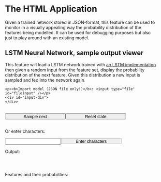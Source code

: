 # The HTML Application

Given a trained network stored in JSON-format, this feature can be used to 
monitor in a visually appealing way the probability distribution of the features being modelled. 
It can be used for debugging purposes but also just to play around with an existing model.

<!DOCTYPE html>
<html>
<!--<script type="text/javascript" src="weights.js"></script>-->
<link href="https://fonts.googleapis.com/css?family=Raleway" rel="stylesheet">
<link href="https://fonts.googleapis.com/css?family=Open+Sans" rel="stylesheet">
<style>


body {
	font-family: 'Open Sans', sans-serif;
	background-color: #fefefe;
}


input {
	border-radius: 10px;
}


button {
	width: 200px;
	height: 60px;
	border-radius: 30px;
 	font-size: 30px;
}

input.slider {

	width: 400px;

}

div.error-header {
	background-color: #ff0000;
	width: 100%;
	height: 20px;
	border-radius: 5px;
	color: white;
}

div.positive-header {
	background-color: #00ff00;
	width: 100%;
	height: 20px;
	border-radius: 5px;
	color: white;
}

div.progress {
	height: 20px;
    margin-bottom: 20px;
    overflow: hidden;
    background-color: #f5f5f5;
    border-radius: 4px;
    -webkit-box-shadow: inset 0 1px 2px rgba(0,0,0,.1);
    box-shadow: inset 0 1px 2px rgba(0,0,0,.1);
	box-sizing: border-box;
}

div.progress-bar {
	float: left;
    height: 100%;
    font-size: 12px;
    line-height: 20px;
    color: #fff;
    text-align: center;
    background-color: #337ab7;
    -webkit-box-shadow: inset 0 -1px 0 rgba(0,0,0,.15);
    box-shadow: inset 0 -1px 0 rgba(0,0,0,.15);
    -webkit-transition: width .6s ease;
    -o-transition: width .6s ease;
    transition: width .6s ease;
    opacity: 0.5;
    width: 0%;
}

div.reference-bar {
	float: left;
    height: 20px;
    left: 0%;
    font-size: 12px;
    line-height: 20px;
    color: #f00;
    text-align: center;
    background-color: #ff0000;
    -webkit-box-shadow: inset 0 -1px 0 rgba(0,0,0,.15);
    box-shadow: inset 0 -1px 0 rgba(0,0,0,.15);
    -webkit-transition: width .6s ease;
    -o-transition: width .6s ease;
    transition: width .6s ease;
    width: 1%;
    position: absolute;
}

input {
	width: 200px;
}

</style>
<script type="text/javascript">
function floatinput(charcode) {
	return (charcode >= 48 && charcode <= 57) || charcode == 45 || charcode == 46 || charcode == 0
}
</script>
<head>
<title>LSTM Neural Network</title>
</head>
<body>
<div class="error-header" id="error-h" style="display:none;">
	<center id="error-msg">
	</center>
</div>
<div class="positive-header" id="positive-h" style="display:none;">
	<center id="positive-msg">
	</center>
</div>
	<h2 id="h2-descriptor">LSTM Neural Network, sample output viewer</h2>
	<p>This feature will load a LSTM network trained with <a href="https://github.com/Ricardicus/recurrent-neural-net">an LSTM implementation</a> then given a random input from the feature set, display the probability distribution of the next feature. Given this distribution a new input is sampled and fed into the network again. </p>

	<p><b>Import model (JSON file only!)</b>: <input type="file" id="fileinput" /></p>
	<div id="input-div">
	</div>
<br>
<button id="next-btn" style="height:20px;width:200px;font-size:14px;">Sample next</button><button id="reset-btn" style="height:20px;width:200px;font-size:14px;">Reset state</button>
<br><br>
<p>Or enter characters:</p><input id="chars-input"></input><button  style="height:20px;width:200px;font-size:14px;" id="chars-input-btn">Enter characters</button>
<br>
<p>Output:</p>
<pre id="chars"></pre>
<br>
<p>Features and their probabilities:</p>
<div id="next_char_view">


</div>
	
<script type="text/javascript">
		

var index_to_value = {} // Included as the "Feature mapping" from the JSON file, used to map the ANN ohe index to a real value, such as a char
var value_to_index = {} // The reversed version of the "Feature mapping" from the JSON file, used to map a char to a value that can be used as an index

// The LSTM model weights are stored in this dictionary
var LSTM_model = {}

var N; // Number of neuron in each layer
var F; // Nunber of output and input features (the same)
var S; // The sum of N and F, used since I stack rows of the inputs with the state.

var hs; // The state vectors of each layer
var cs; // The control vectors of each layer

var debug = false;

var data;

var last_timeout;

var input = "";
var result = "";

function write_positive_msg(msg, timeout=4) {

	// Hide error header
	document.getElementById("error-h").style.display = "none";

	// Show positive header
	document.getElementById("positive-msg").innerHTML = msg;
	document.getElementById("positive-h").style.display = "inherit";

	// Hide the positive-header after timeout seconds
	clearTimeout(last_timeout);
	last_timeout = setTimeout(function(){
		document.getElementById("positive-h").style.display = "none";

	}, timeout * 1000 );
}

function write_error_msg(msg, timeout=10) {

	// Hide positive header
	document.getElementById("positive-h").style.display = "none";

	document.getElementById("error-msg").innerHTML = msg;
	document.getElementById("error-h").style.display = "inherit";

	// Hide the error-header after timeout seconds
	clearTimeout(last_timeout);
	last_timeout = setTimeout(function(){
		document.getElementById("error-h").style.display = "none";

	}, timeout * 1000 );

} 

/* 
* Element wise multiplication of two vectors 
*/ 
function vec_mult(a,b) {
	var result = [];
	var i = 0;

	while ( i < a.length ) {
		result.push(a[i] * b[i]);
		i++;
	}

	return result;
}

/* 
* Element wise addition of two vectors 
*/ 
function vec_add(a,b) {
	var result = [];
	var i = 0;

	while ( i < a.length ) {
		result.push(a[i] + b[i]);
		i++;
	}

	return result;
}

/*
* Stack two vectors 
*/
function vec_stack(a,b) {
	var result = [];
	var i = 0;

	while( i < a.length ) {
		result.push(a[i]);
		i++;
	}

	i = 0;
	while( i < b.length ) {
		result.push(b[i]);
		i++;
	}

	return result;
}

function fully_connected_feed_forward(x, A, b) {
	// Will do a fully connected feed forward, Y = Ax + b
	// A must be a MxN array where N is the length of the input
	var result = []
	for ( var r = 0; r < A.length; r++ ) {
		result.push([]);
		var sum = 0.;
		for (var c = 0; c < A[0].length; c++ ) {
			sum += A[r][c] * x[c]
		}
		result[r] = sum + b[r];
	}

	return result;
}

function tanh(y) {
	var res = []
	for ( var i = 0; i < y.length; i++ ) {
		res.push(  Math.tanh(y[i] )  );
	}
	return res;
}

function relu(y) {
	var res = []
	for ( var i = 0; i < y.length; i++ ) {
		if ( y[i] > 0. ) {
			res.push(  Math.tanh(y[i] )  );
		} else {
			res.push( 0. );
		}
	}
	return res;
}

function linear(y) {
	return y;
}

function softmax(y) {
	var res = [];

	var total = 0.;
	var logits = [];
	for ( var i = 0; i < y.length; i++ ) {

		var logit = Math.exp(y[i]);
		if ( isNaN(logit) ){
			write_error_msg("ERROR: logit is NaN!");
			return;
		}
		total += logit;
		logits.push(logit);
	}


	for ( var i = 0; i < y.length; i++ ) {
		res.push( logits[i] / total );
	}

	return res;
}

function sigmoid(y) {
	var res = []
	for ( var i = 0; i < y.length; i++ ) {
		res.push(  1.0 / ( 1.0 + Math.exp( -1.0 * y[i] ) ) );
	}
	return res;
}

function average_outputs(y_s){
	var average = []
	
	for ( var i = 0; i < y_s[0].length; i++ ) {
		average.push(0.0);
		for (var q = 0; q < y_s.length; q++ ) {
			average[i] += y_s[q][i];
		}
		average[i] /= y_s.length;
	}

	return average;
}

function display_report(report) {

	var i = 0;
	while ( i < report.length ) {
		var p_id = "out-" + i + "-p";
		var proggress_bar_id = "out-" + i + "-progress-bar";

		try {
			document.getElementById(p_id).innerHTML = "<pre>'" + report[i]["feature"] + "' (" + Math.round(report[i]["probability"]*100) + " %)</pre>";
			document.getElementById(proggress_bar_id).style.width = Math.round(report[i]["probability"]*100) + "%";
		} catch(e){;}

		i++;
	}

	document.getElementById("chars").innerHTML = result;
}

function reset_state(layers) {
	// Resetting the hidden values and the control
	// for each layer in the LSTM

	var l = 0;

	hs = [];
	cs = [];

	while ( l < layers ){

		hs.push([]);
		cs.push([]);

		// Initializing the hidden values (h and c) for this layer
		for ( var i = 0 ; i < N; i++ ) {
			hs[l].push(0.);
			cs[l].push(0.);
		}

		l++;
	}

}

/*
* A function used to sort a list of feature probability in the function 'LSTM_feed_forward'
*/
function sort_feature_entries(a,b) {

	if ( a["probability"] < b["probability"] ) {
		return 1;
	} else if (a["probability"] == b["probability"]) {
		return 0;
	}

	return -1;
}

/*
* The input value is a charcode. 
* The input will be translated into a one-hot-encoded representation
* where the one should be placed at the index given by the 'value_to_index'
* dictionary. 
*/
function LSTM_feed_forward( input_value, start_state=false ) {

	var layers = LSTM_model["LSTM layers"];

	var ohe_input_index = parseInt( value_to_index["" + input_value] );

	var ohe_input = [];

	var l = layers - 1;

	var x; // Will hold the 'ohe' input information for every layer
	var y; // WIll hold the output from each layer

	var i = 0;
	
	while ( i < F ) {
		ohe_input.push(0.);
		i++;
	}

	ohe_input[ohe_input_index] = 1.0; 

	if ( start_state ) {
		reset_state(layers);
	} 

	// Setting the input to the one-hot encoded representation of the input
	x = ohe_input;

	while ( l >= 0 ) {

		var layer_data = LSTM_model["Layer " + (l+1)];

		// Retrieveing the weights for this layer
		Wf = layer_data["Wf"];
		Wi = layer_data["Wi"];
		Wc = layer_data["Wc"];
		Wo = layer_data["Wo"];
		Wy = layer_data["Wy"];

		bf = layer_data["bf"];
		bi = layer_data["bi"];
		bc = layer_data["bc"];
		bo = layer_data["bo"];
		by = layer_data["by"];

		// Appending the input with the hidden state
		x = vec_stack(hs[l], x); 

		hf = sigmoid( fully_connected_feed_forward(x,Wf,bf) );
		hi = sigmoid( fully_connected_feed_forward(x,Wi,bi) );
		ho = sigmoid( fully_connected_feed_forward(x,Wo,bo) );
		hc = tanh( fully_connected_feed_forward(x,Wc,bc) );

		// Updating the control signal for the layer
		cs[l] = vec_add( vec_mult(hf, cs[l]) , vec_mult(hi, hc)  );
		// Updating hidden state and output of the layer
		hs[l] = vec_mult(ho, tanh(cs[l]));

		// Computing the output
		y = fully_connected_feed_forward(hs[l], Wy, by);

		// Setting the output of this layer to the input for the next layer.
		x = y;

		l--;
	} 

	// Computing the probability of the features
	var probability = softmax(y);

	// Summary of each features probability
	var report = [];

	var i = 0;
	while ( i < F ) {
		var feature = String.fromCharCode( parseInt( index_to_value[""+i] ) );
		var prob = probability[i];
		var entry = {}

		entry["feature"] = feature;
		entry["probability"] = prob;
		entry["index"] = i;

		report.push(entry);

		i++;
	}	

	report.sort(sort_feature_entries);



	if ( debug ) {
	/*
		i = 0;
		console.log("====== Top 10 probability (input: " + String.fromCharCode(parseInt(input_value)) + ")======");
		while ( i < 10 && i < F ) {
			console.log((i+1) + ". " + report[i]["feature"] + ": " + report[i]["probability"]);
			i++;
		}
	*/
	} 


	return report;
}

function sample_feature_based_on_report(report) {

	var i = 0;
	var sum = 0.0;

	var random = Math.random()

	while ( i < report.length ) {

		sum += report[i]["probability"];

		if ( sum > random ) 
			return report[i]["feature"];

		i++;
	}

	return report[report.length-1]["feature"];

}

function init_gui(filename) {
	/*
	*
	* This feature will only work if each layer has the same 
	* number of neurons. 
	*
	*/

	var layers = data["LSTM layers"];
	var feature_mapping = data["Feature mapping"];

	var l = 0;

	if ( typeof layers === 'undefined' ) {

		write_error_msg("Key: 'LSTM layers' not found. The JSON file is incorrect and cannot be used for this feature.");
		return;

	} 

	if ( typeof feature_mapping === 'undefined' ) {

		write_error_msg("Key: 'Feature mapping' not found. The JSON file is incorrect and cannot be used for this feature.");
		return;

	}

	index_to_value = feature_mapping;

	value_to_index = {}

	for ( key in index_to_value ) {
		// Setting up the reversed mapping
		value_to_index[index_to_value[key]] = key;
	}

	N = 0;
	F = 0;

	hs = [];
	cs = [];

	while ( l < layers ) {
		// Setting the h's and c's to zero.

		var layer = data["Layer " + (l+1)];

		if ( typeof layer === 'undefined' ) {
			write_error_msg("Key: 'Layer " + (l+1) + "'' not found. The JSON file is incorrect and cannot be used for this feature.");
			return;

		} else {

			// Getting the value of neurons and output features (N and F)
			Wy = layer["Wy"];

			if ( N == 0 ){
				N = Wy[0].length;
			} else if ( Wy[0].length != N ) {
				write_error_msg("ValueError: 'Layer " + (l+1) + "'' has: " + Wy[0].length + " neurons. Previous layer has " + N + " neurons. This application only works for LSTM networks with an equal number of neurons in each layer.");
				return;
			}

			if ( F == 0 ) {
				F = Wy.length;
			} else if ( Wy.length != F ) {
				write_error_msg("ValueError: 'Layer " + (l+1) + "'' has: " + Wy.length + " features. Previous layer has " + F + " features. This application only works for LSTM networks with an equal number of features for each layer.");
				return;
			}

		}

		l++;
	}

	reset_state(layers);

	LSTM_model = data; 

	// writing some progress bars to the DOM
	var html = "";
	var i = 0;

	while ( i < F ) {

		html += "<div> <p id='out-" + i + "-p'><div class='progress'><div id='out-" + i + "-progress-bar' class='progress-bar'></div></div></div>";
		i++;
	}

	document.getElementById("next_char_view").innerHTML = html;

	write_positive_msg("LSTM model successfully loaded!");

}

function debug_monitor_lstm() {
	debug = true;
	var start = false;

	if ( input == "" || typeof input === 'undefined') {
		input =  String.fromCharCode(  index_to_value[  Math.round( Math.random() * F )  ]  )  ;
		start = true;
	}

	result += input;
	// Greedy output becomes input.. 
	report = LSTM_feed_forward(input.charCodeAt(), start);

	display_report(report);

	input = sample_feature_based_on_report ( report );

}

window.addEventListener("load", function() {
//	data = weights();
//	init_gui();
});

function readSingleFile(evt) {
	//Retrieve the first (and only!) File from the FileList object
	var f = evt.target.files[0]; 

	if (f) {
		var r = new FileReader();
		r.onload = function(e) { 
			var contents = e.target.result;

			try {
				data = JSON.parse(contents);
			} catch (e) {
				write_error_msg("The file was not correctly formatted as a JSON string.");
				return;
			}

			try {
				init_gui(f.name);
			} catch(e) {
				write_error_msg("Failed to load file: " + f.name);
				console.log(e);
			}

		}
		r.readAsText(f);
	} else { 
		write_error_msg("No model was loaded");
	}
}

document.addEventListener("keydown", function(event) {
    if (event.key === "Enter") {
    	try	{
			debug_monitor_lstm();
    	} catch(e){
    		;
    	}
    	
    }
});

document.getElementById('fileinput').addEventListener('change', readSingleFile, false);
document.getElementById('next-btn').addEventListener('click', debug_monitor_lstm, false);
document.getElementById('reset-btn').addEventListener('click', function(e){
	result = "";
	input = "";
	document.getElementById("chars").innerHTML = "";
	document.getElementById("chars-input").value = "";
}, false);

var last_timeout;

function read_from_chars(i, time_in_between=500){
	var string = document.getElementById('chars-input').value;

	if ( i == string.length ) {
		document.getElementById('chars-input').value = "";
		return;
	}

	char = string[i];

	if ( typeof char == "undefined" )
		return;

	if (! ( ( ("" + char).charCodeAt() ) in value_to_index ) ) {
		write_error_msg("The entered character was not in the feature map of a given LSTM");
		document.getElementById('chars-input').value = "";
		return;
	}

	input = char;

	try {

		debug_monitor_lstm();
		setTimeout(function() {
			read_from_chars(i+1);
		}, time_in_between);

	} catch (e) {;}
	

}

document.getElementById('chars-input-btn').addEventListener('click', function(e){

	clearTimeout(last_timeout);

	read_from_chars(0);

}, false);

</script>


</script>

</body>
</html>


